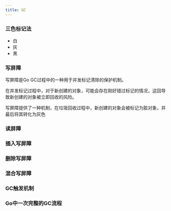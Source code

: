 ```yaml
---
title: GC
---
```


### 三色标记法
- 白
- 灰
- 黑

### 写屏障
写屏障是Go GC过程中的一种用于并发标记清除的保护机制。

在并发标记过程中，对于新创建的对象，可能会存在刚好错过标记的情况，这回导致新创建的对象被立即回收的风险。

写屏障提供了一种机制，在垃圾回收过程中，新创建的对象会被标记为脏对象，并最后将其转化为灰色

### 读屏障

### 插入写屏障

### 删除写屏障

### 混合写屏障

### GC触发机制

### Go中一次完整的GC流程
